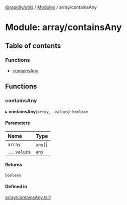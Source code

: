 [@rapidly/utils](../README.md) / [Modules](../modules.md) / array/containsAny

# Module: array/containsAny

## Table of contents

### Functions

- [containsAny](array_containsAny.md#containsany)

## Functions

### containsAny

▸ **containsAny**(`array`, ...`values`): `boolean`

#### Parameters

| Name | Type |
| :------ | :------ |
| `array` | `any`[] |
| `...values` | `any` |

#### Returns

`boolean`

#### Defined in

[array/containsAny.ts:1](https://github.com/canguser/rapidly-utils/blob/4eb51b4/main/array/containsAny.ts#L1)
